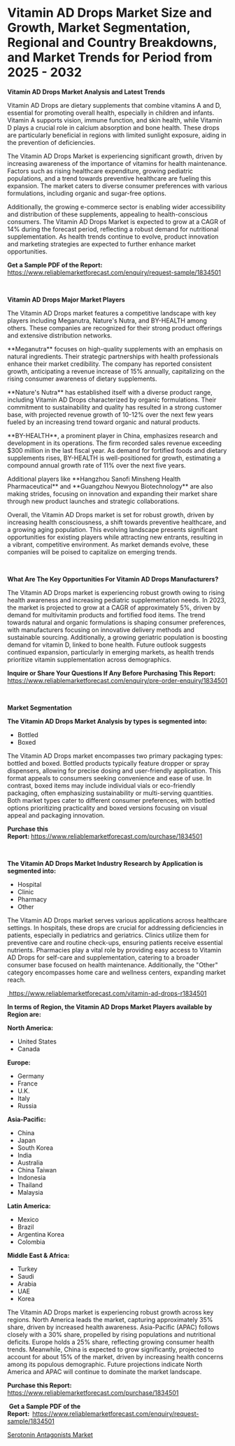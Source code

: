 <p><h1>Vitamin AD Drops Market Size and Growth, Market Segmentation, Regional and Country Breakdowns, and Market Trends for Period from 2025 -  2032</h1></p><p><strong>Vitamin AD Drops Market Analysis and Latest Trends</strong></p>
<p><p>Vitamin AD Drops are dietary supplements that combine vitamins A and D, essential for promoting overall health, especially in children and infants. Vitamin A supports vision, immune function, and skin health, while Vitamin D plays a crucial role in calcium absorption and bone health. These drops are particularly beneficial in regions with limited sunlight exposure, aiding in the prevention of deficiencies.</p><p>The Vitamin AD Drops Market is experiencing significant growth, driven by increasing awareness of the importance of vitamins for health maintenance. Factors such as rising healthcare expenditure, growing pediatric populations, and a trend towards preventive healthcare are fueling this expansion. The market caters to diverse consumer preferences with various formulations, including organic and sugar-free options.</p><p>Additionally, the growing e-commerce sector is enabling wider accessibility and distribution of these supplements, appealing to health-conscious consumers. The Vitamin AD Drops Market is expected to grow at a CAGR of 14% during the forecast period, reflecting a robust demand for nutritional supplementation. As health trends continue to evolve, product innovation and marketing strategies are expected to further enhance market opportunities.</p></p>
<p><strong>Get a Sample PDF of the Report:&nbsp;</strong> <a href="https://www.reliablemarketforecast.com/enquiry/request-sample/1834501?utm_campaign=2736&utm_medium=2&utm_source=Github&utm_content=ia&utm_term=08032025&utm_id=vitamin-ad-drops">https://www.reliablemarketforecast.com/enquiry/request-sample/1834501</a></p>
<p>&nbsp;</p>
<p><strong>Vitamin AD Drops Major Market Players</strong></p>
<p><p>The Vitamin AD Drops market features a competitive landscape with key players including Meganutra, Nature's Nutra, and BY-HEALTH among others. These companies are recognized for their strong product offerings and extensive distribution networks.</p><p>**Meganutra** focuses on high-quality supplements with an emphasis on natural ingredients. Their strategic partnerships with health professionals enhance their market credibility. The company has reported consistent growth, anticipating a revenue increase of 15% annually, capitalizing on the rising consumer awareness of dietary supplements.</p><p>**Nature's Nutra** has established itself with a diverse product range, including Vitamin AD Drops characterized by organic formulations. Their commitment to sustainability and quality has resulted in a strong customer base, with projected revenue growth of 10-12% over the next few years fueled by an increasing trend toward organic and natural products.</p><p>**BY-HEALTH**, a prominent player in China, emphasizes research and development in its operations. The firm recorded sales revenue exceeding $300 million in the last fiscal year. As demand for fortified foods and dietary supplements rises, BY-HEALTH is well-positioned for growth, estimating a compound annual growth rate of 11% over the next five years.</p><p>Additional players like **Hangzhou Sanofi Minsheng Health Pharmaceutical** and **Guangzhou Newyou Biotechnology** are also making strides, focusing on innovation and expanding their market share through new product launches and strategic collaborations.</p><p>Overall, the Vitamin AD Drops market is set for robust growth, driven by increasing health consciousness, a shift towards preventive healthcare, and a growing aging population. This evolving landscape presents significant opportunities for existing players while attracting new entrants, resulting in a vibrant, competitive environment. As market demands evolve, these companies will be poised to capitalize on emerging trends.</p></p>
<p>&nbsp;</p>
<p><strong>What Are The Key Opportunities For Vitamin AD Drops Manufacturers?</strong></p>
<p><p>The Vitamin AD Drops market is experiencing robust growth owing to rising health awareness and increasing pediatric supplementation needs. In 2023, the market is projected to grow at a CAGR of approximately 5%, driven by demand for multivitamin products and fortified food items. The trend towards natural and organic formulations is shaping consumer preferences, with manufacturers focusing on innovative delivery methods and sustainable sourcing. Additionally, a growing geriatric population is boosting demand for vitamin D, linked to bone health. Future outlook suggests continued expansion, particularly in emerging markets, as health trends prioritize vitamin supplementation across demographics.</p></p>
<p><strong>Inquire or Share Your Questions If Any Before Purchasing This Report:</strong> <a href="https://www.reliablemarketforecast.com/enquiry/pre-order-enquiry/1834501?utm_campaign=2736&utm_medium=2&utm_source=Github&utm_content=ia&utm_term=08032025&utm_id=vitamin-ad-drops">https://www.reliablemarketforecast.com/enquiry/pre-order-enquiry/1834501</a></p>
<p>&nbsp;</p>
<p><strong>Market Segmentation</strong></p>
<p><strong>The Vitamin AD Drops Market Analysis by types is segmented into:</strong></p>
<p><ul><li>Bottled</li><li>Boxed</li></ul></p>
<p><p>The Vitamin AD Drops market encompasses two primary packaging types: bottled and boxed. Bottled products typically feature dropper or spray dispensers, allowing for precise dosing and user-friendly application. This format appeals to consumers seeking convenience and ease of use. In contrast, boxed items may include individual vials or eco-friendly packaging, often emphasizing sustainability or multi-serving quantities. Both market types cater to different consumer preferences, with bottled options prioritizing practicality and boxed versions focusing on visual appeal and packaging innovation.</p></p>
<p><strong>Purchase this Report:&nbsp;</strong><a href="https://www.reliablemarketforecast.com/purchase/1834501?utm_campaign=2736&utm_medium=2&utm_source=Github&utm_content=ia&utm_term=08032025&utm_id=vitamin-ad-drops">https://www.reliablemarketforecast.com/purchase/1834501</a></p>
<p>&nbsp;</p>
<p><strong>The Vitamin AD Drops Market Industry Research by Application is segmented into:</strong></p>
<p><ul><li>Hospital</li><li>Clinic</li><li>Pharmacy</li><li>Other</li></ul></p>
<p><p>The Vitamin AD Drops market serves various applications across healthcare settings. In hospitals, these drops are crucial for addressing deficiencies in patients, especially in pediatrics and geriatrics. Clinics utilize them for preventive care and routine check-ups, ensuring patients receive essential nutrients. Pharmacies play a vital role by providing easy access to Vitamin AD Drops for self-care and supplementation, catering to a broader consumer base focused on health maintenance. Additionally, the "Other" category encompasses home care and wellness centers, expanding market reach.</p></p>
<p><a href="https://www.reliablemarketforecast.com/vitamin-ad-drops-r1834501?utm_campaign=2736&utm_medium=2&utm_source=Github&utm_content=ia&utm_term=08032025&utm_id=vitamin-ad-drops">&nbsp;https://www.reliablemarketforecast.com/vitamin-ad-drops-r1834501</a></p>
<p><strong>In terms of Region, the Vitamin AD Drops Market Players available by Region are:</strong></p>
<p>
    <p> <strong> North America: </strong>
        <ul>
            <li>United States</li>
            <li>Canada</li>
        </ul>
        </p> 
    <p> <strong> Europe: </strong>
        <ul>
            <li>Germany</li>
            <li>France</li>
            <li>U.K.</li>
            <li>Italy</li>
            <li>Russia</li>
        </ul>
        </p> 
    <p> <strong> Asia-Pacific: </strong>
        <ul>
            <li>China</li>
            <li>Japan</li>
            <li>South Korea</li>
            <li>India</li>
            <li>Australia</li>
            <li>China Taiwan</li>
            <li>Indonesia</li>
            <li>Thailand</li>
            <li>Malaysia</li>
        </ul>
        </p> 
    <p> <strong> Latin America: </strong>
        <ul>
            <li>Mexico</li>
            <li>Brazil</li>
            <li>Argentina Korea</li>
            <li>Colombia</li>
        </ul>
        </p> 
    <p> <strong> Middle East & Africa: </strong>
        <ul>
            <li>Turkey</li>
            <li>Saudi</li>
            <li>Arabia</li>
            <li>UAE</li>
            <li>Korea</li>
        </ul>
    </p>
    </p>
<p><p>The Vitamin AD Drops market is experiencing robust growth across key regions. North America leads the market, capturing approximately 35% share, driven by increased health awareness. Asia-Pacific (APAC) follows closely with a 30% share, propelled by rising populations and nutritional deficits. Europe holds a 25% share, reflecting growing consumer health trends. Meanwhile, China is expected to grow significantly, projected to account for about 15% of the market, driven by increasing health concerns among its populous demographic. Future projections indicate North America and APAC will continue to dominate the market landscape.</p></p>
<p><strong>Purchase this Report: </strong><a href="https://www.reliablemarketforecast.com/purchase/1834501?utm_campaign=2736&utm_medium=2&utm_source=Github&utm_content=ia&utm_term=08032025&utm_id=vitamin-ad-drops">https://www.reliablemarketforecast.com/purchase/1834501</a></p>
<p>&nbsp;<strong>Get a Sample PDF of the Report:&nbsp;&nbsp;</strong><a href="https://www.reliablemarketforecast.com/enquiry/request-sample/1834501?utm_campaign=2736&utm_medium=2&utm_source=Github&utm_content=ia&utm_term=08032025&utm_id=vitamin-ad-drops">https://www.reliablemarketforecast.com/enquiry/request-sample/1834501</a></p>
<p><strong></strong></p>
<p><p><a href="https://github.com/raeezkenedz/Market-Research-Report-List-1/blob/main/serotonin-antagonists-market.md?utm_campaign=2736&utm_medium=2&utm_source=Github&utm_content=ia&utm_term=08032025&utm_id=vitamin-ad-drops">Serotonin Antagonists Market</a></p></p>